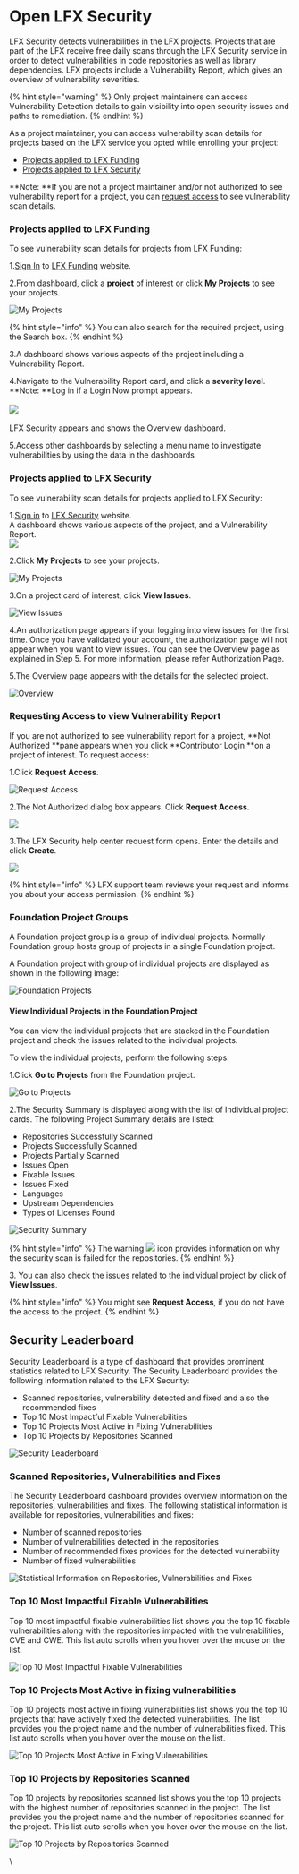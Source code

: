 # Open LFX Security

LFX Security detects vulnerabilities in the LFX projects. Projects that are part of the LFX receive free daily scans through the LFX Security service in order to detect vulnerabilities in code repositories as well as library dependencies. LFX projects include a Vulnerability Report, which gives an overview of vulnerability severities.&#x20;

{% hint style="warning" %}
Only project maintainers can access Vulnerability Detection details to gain visibility into open security issues and paths to remediation.
{% endhint %}

As a project maintainer, you can access vulnerability scan details for projects based on the LFX service you opted while enrolling your project:

* [Projects applied to LFX Funding](open-lfx-security.md#projects-applied-to-lfx-funding)
* [Projects applied to LFX Security](open-lfx-security.md#projects-applied-to-lfx-security)

**Note: **If you are not a project maintainer and/or not authorized to see vulnerability report for a project, you can [request access](open-lfx-security.md#requesting-access-to-view-vulnerability-report) to see vulnerability scan details.

### Projects applied to LFX Funding

To see vulnerability scan details for projects from LFX Funding:

1.[Sign In](../sso/sign-in/) to [LFX Funding](https://funding.lfx.linuxfoundation.org) website.

2.From dashboard, click a **project** of interest or click **My Projects** to see your projects.

![My Projects](<../.gitbook/assets/new\_search (1) (1) (1) (1) (1).png>)

{% hint style="info" %}
You can also search for the required project, using the Search box.
{% endhint %}

3.A dashboard shows various aspects of the project including a Vulnerability Report.

4.Navigate to the Vulnerability Report card, and click a **severity level**.\
**Note: **Log in if a Login Now prompt appears.\
\
&#x20;![](../.gitbook/assets/funding-vulnerability-report.png) \
\
LFX Security appears and shows the Overview dashboard.&#x20;

5.Access other dashboards by selecting a menu name to investigate vulnerabilities by using the data in the dashboards

### Projects applied to LFX Security

To see vulnerability scan details for projects applied to LFX Security:

1.[Sign in](../sso/sign-in/) to  [LFX Security](https://security.lfx.linuxfoundation.org) website.\
A dashboard shows various aspects of the project, and a Vulnerability Report.\
![](../.gitbook/assets/7419012.png)

2.Click **My Projects** to see your projects.

![My Projects](<../.gitbook/assets/new\_search (1) (1) (1) (1) (1) (1).png>)

3.On a project card of interest, click **View Issues**.

![View Issues](<../.gitbook/assets/new\_card (1).png>)

4.An authorization page appears if your logging into view issues for the first time.  Once you have validated your account, the authorization page will not appear when you want to view issues. You can see the Overview page as explained in Step 5. For more information,  please refer Authorization Page. &#x20;

5.The Overview page appears with the details for the selected project.&#x20;

![Overview](../.gitbook/assets/ovn1.png)

### Requesting Access to view Vulnerability Report

If you are not authorized to see vulnerability report for a project, **Not Authorized **pane appears when you click **Contributor Login **on a project of interest. To request access:

1.Click **Request Access**.

![Request Access](../.gitbook/assets/request\_new\_access.png)

2.The Not Authorized dialog box appears. Click **Request Access**.&#x20;

![](../.gitbook/assets/request\_access\_dialog.png)

3.The LFX Security help center request form opens. Enter the details and click **Create**.

![](../.gitbook/assets/access.png)

{% hint style="info" %}
LFX support team reviews your request and informs you about your access permission.
{% endhint %}

### Foundation Project Groups

A Foundation project group is a group of individual projects. Normally Foundation group hosts group of projects in a single Foundation project.

A Foundation  project with group of individual projects are displayed as shown in the following image:

![Foundation Projects](../.gitbook/assets/nlf1.png)

#### View Individual Projects in the Foundation Project

You can view the individual projects that are stacked in the Foundation project and check the issues related to the individual projects. &#x20;

To view the individual projects, perform the following steps:

1.Click **Go to Projects** from the Foundation project.&#x20;

![Go to Projects](../.gitbook/assets/nlf2.png)

2.The Security Summary is displayed along with the list of Individual project cards. The following Project Summary details are listed:

* Repositories Successfully Scanned
* Projects Successfully Scanned
* Projects Partially Scanned
* Issues Open
* Fixable Issues&#x20;
* Issues Fixed
* Languages&#x20;
* Upstream Dependencies&#x20;
* Types of Licenses Found

![Security Summary](../.gitbook/assets/fp1.png)

{% hint style="info" %}
The warning ![](../.gitbook/assets/war.png) icon provides information on why the security scan is failed for the repositories.&#x20;
{% endhint %}

3\. You can also check the issues related to the individual project by click of **View Issues**.&#x20;

{% hint style="info" %}
You might see **Request Access**, if you do not have the access to the project.&#x20;
{% endhint %}

## Security Leaderboard

Security Leaderboard is a type of dashboard that provides prominent statistics related to LFX Security. The Security Leaderboard provides the following information related to the LFX Security:

* Scanned repositories,  vulnerability detected and fixed and also the recommended fixes
* Top 10 Most Impactful Fixable Vulnerabilities
* Top 10 Projects Most Active in Fixing Vulnerabilities
* Top 10 Projects by Repositories Scanned

![Security Leaderboard](../.gitbook/assets/sw1.png)

### Scanned Repositories, Vulnerabilities and Fixes

The Security Leaderboard dashboard provides overview information on the repositories, vulnerabilities and fixes. The following statistical information is available for repositories, vulnerabilities and fixes:

* Number of scanned repositories
* Number of vulnerabilities detected in the repositories
* Number of recommended fixes provides for the detected vulnerability&#x20;
* Number of fixed vulnerabilities&#x20;

![Statistical Information on Repositories, Vulnerabilities and Fixes](../.gitbook/assets/sw2.png)

### Top 10 Most Impactful Fixable Vulnerabilities

Top 10 most impactful fixable vulnerabilities list shows you the top 10 fixable vulnerabilities along with the repositories impacted with the vulnerabilities, CVE and CWE. This list auto scrolls when you hover over the mouse on the list.

![Top 10 Most Impactful Fixable Vulnerabilities](../.gitbook/assets/sw3.png)

### Top 10 Projects Most Active in fixing vulnerabilities

Top 10 projects most active in fixing vulnerabilities list shows you the top 10 projects  that have actively fixed the detected vulnerabilities. The list provides you the project name and the number of vulnerabilities fixed. This list auto scrolls when you hover over the mouse on the list.

![Top 10 Projects Most Active in Fixing Vulnerabilities](../.gitbook/assets/sw4.png)

### Top 10 Projects by Repositories Scanned

Top 10 projects by repositories scanned list shows you the top 10 projects with the highest number of repositories scanned in the project. The list provides you the project name and the number of repositories scanned for the project. This list auto scrolls when you hover over the mouse on the list.

![Top 10 Projects by Repositories Scanned](../.gitbook/assets/sw5.png)



&#x20;





&#x20;



\


